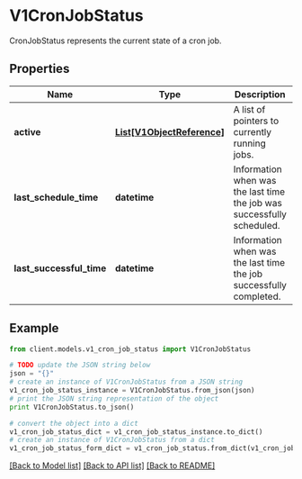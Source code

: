 # V1CronJobStatus

CronJobStatus represents the current state of a cron job.

## Properties
Name | Type | Description | Notes
------------ | ------------- | ------------- | -------------
**active** | [**List[V1ObjectReference]**](V1ObjectReference.md) | A list of pointers to currently running jobs. | [optional] 
**last_schedule_time** | **datetime** | Information when was the last time the job was successfully scheduled. | [optional] 
**last_successful_time** | **datetime** | Information when was the last time the job successfully completed. | [optional] 

## Example

```python
from client.models.v1_cron_job_status import V1CronJobStatus

# TODO update the JSON string below
json = "{}"
# create an instance of V1CronJobStatus from a JSON string
v1_cron_job_status_instance = V1CronJobStatus.from_json(json)
# print the JSON string representation of the object
print V1CronJobStatus.to_json()

# convert the object into a dict
v1_cron_job_status_dict = v1_cron_job_status_instance.to_dict()
# create an instance of V1CronJobStatus from a dict
v1_cron_job_status_form_dict = v1_cron_job_status.from_dict(v1_cron_job_status_dict)
```
[[Back to Model list]](../README.md#documentation-for-models) [[Back to API list]](../README.md#documentation-for-api-endpoints) [[Back to README]](../README.md)


